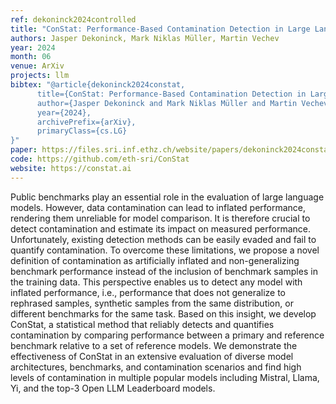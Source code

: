 ```yaml
---
ref: dekoninck2024controlled
title: "ConStat: Performance-Based Contamination Detection in Large Language Models"
authors: Jasper Dekoninck, Mark Niklas Müller, Martin Vechev
year: 2024
month: 06
venue: ArXiv
projects: llm
bibtex: "@article{dekoninck2024constat,
      title={ConStat: Performance-Based Contamination Detection in Large Language Models}, 
      author={Jasper Dekoninck and Mark Niklas Müller and Martin Vechev},
      year={2024},
      archivePrefix={arXiv},
      primaryClass={cs.LG}
}"
paper: https://files.sri.inf.ethz.ch/website/papers/dekoninck2024constat.pdf
code: https://github.com/eth-sri/ConStat
website: https://constat.ai
---
```


Public benchmarks play an essential role in the evaluation of large language models.  However, data contamination can lead to inflated performance, rendering them unreliable for model comparison. It is therefore crucial to detect contamination and estimate its impact on measured performance. Unfortunately, existing detection methods can be easily evaded and fail to quantify contamination. To overcome these limitations, we propose a novel definition of contamination as artificially inflated and non-generalizing benchmark performance instead of the inclusion of benchmark samples in the training data. This perspective enables us to detect any model with inflated performance, i.e., performance that does not generalize to rephrased samples, synthetic samples from the same distribution, or different benchmarks for the same task. Based on this insight, we develop ConStat, a statistical method that reliably detects and quantifies contamination by comparing performance between a primary and reference benchmark relative to a set of reference models. We demonstrate the effectiveness of ConStat in an extensive evaluation of diverse model architectures, benchmarks, and contamination scenarios and find high levels of contamination in multiple popular models including Mistral, Llama, Yi, and the top-3 Open LLM Leaderboard models.